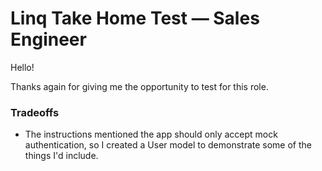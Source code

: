 # Linq Take Home Test — Sales Engineer
Hello!

Thanks again for giving me the opportunity to test for this role.

### Tradeoffs
- The instructions mentioned the app should only accept mock authentication, so I created a User model to demonstrate some of the things I'd include.